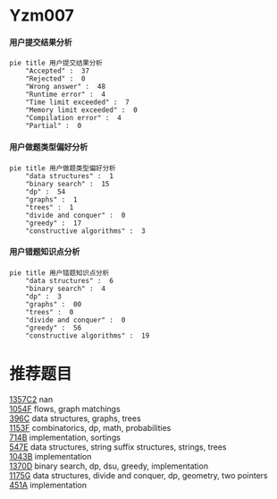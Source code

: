 # Yzm007

<!-- tabs:start -->



#### **用户提交结果分析**

```mermaid
pie title 用户提交结果分析
    "Accepted" :  37
    "Rejected" :  0
    "Wrong answer" :  48
    "Runtime error" :  4
    "Time limit exceeded" :  7
    "Memory limit exceeded" :  0
    "Compilation error" :  4
    "Partial" :  0
```

#### **用户做题类型偏好分析**

```mermaid
pie title 用户做题类型偏好分析
    "data structures" :  1
    "binary search" :  15
    "dp" :  54
    "graphs" :  1
    "trees" :  1
    "divide and conquer" :  0
    "greedy" :  17
    "constructive algorithms" :  3
```
#### **用户错题知识点分析**

```mermaid
pie title 用户错题知识点分析
    "data structures" :  6
    "binary search" :  4
    "dp" :  3
    "graphs" :  00
    "trees" :  0
    "divide and conquer" :  0
    "greedy" :  56
    "constructive algorithms" :  19
```



<!-- tabs:end -->
# 推荐题目
[1357C2](https://codeforces.com/contest/1357C/problem/2)		nan		  
[1054F](https://codeforces.com/contest/1054/problem/F)		flows,
                        graph matchings		  
[396C](https://codeforces.com/contest/396/problem/C)		data structures,
                        graphs,
                        trees		  
[1153F](https://codeforces.com/contest/1153/problem/F)		combinatorics,
                        dp,
                        math,
                        probabilities		  
[714B](https://codeforces.com/contest/714/problem/B)		implementation,
                        sortings		  
[547E](https://codeforces.com/contest/547/problem/E)		data structures,
                        string suffix structures,
                        strings,
                        trees		  
[1043B](https://codeforces.com/contest/1043/problem/B)		implementation		  
[1370D](https://codeforces.com/contest/1370/problem/D)		binary search,
                        dp,
                        dsu,
                        greedy,
                        implementation		  
[1175G](https://codeforces.com/contest/1175/problem/G)		data structures,
                        divide and conquer,
                        dp,
                        geometry,
                        two pointers		  
[451A](https://codeforces.com/contest/451/problem/A)		implementation		  
